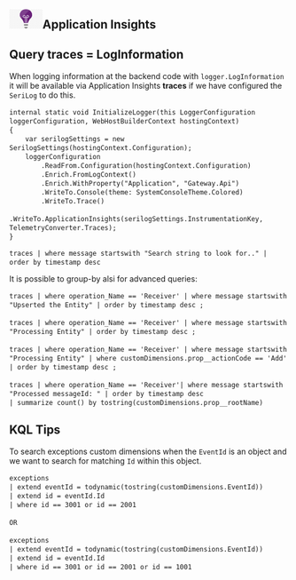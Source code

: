 ## <img src="azureApplicationInsights.png" width="60" />Application Insights

## Query traces = LogInformation

When logging information at the backend code with `logger.LogInformation` it will be available via Application Insights **traces** if we have configured the `SeriLog` to do this.

``` CSharp
internal static void InitializeLogger(this LoggerConfiguration loggerConfiguration, WebHostBuilderContext hostingContext)
{
    var serilogSettings = new SerilogSettings(hostingContext.Configuration);
    loggerConfiguration
        .ReadFrom.Configuration(hostingContext.Configuration)
        .Enrich.FromLogContext()
        .Enrich.WithProperty("Application", "Gateway.Api")
        .WriteTo.Console(theme: SystemConsoleTheme.Colored)
        .WriteTo.Trace()
        .WriteTo.ApplicationInsights(serilogSettings.InstrumentationKey, TelemetryConverter.Traces);
}
```

``` Kusto
traces | where message startswith "Search string to look for.." | order by timestamp desc
```
It is possible to group-by alsi for advanced queries:
``` Kusto
traces | where operation_Name == 'Receiver' | where message startswith "Upserted the Entity" | order by timestamp desc ;

traces | where operation_Name == 'Receiver' | where message startswith "Processing Entity" | order by timestamp desc ;

traces | where operation_Name == 'Receiver' | where message startswith "Processing Entity" | where customDimensions.prop__actionCode == 'Add' | order by timestamp desc ;

traces | where operation_Name == 'Receiver'| where message startswith "Processed messageId: " | order by timestamp desc
| summarize count() by tostring(customDimensions.prop__rootName)

```

## KQL Tips

To search exceptions custom dimensions when the `EventId` is an object and we want to search for matching `Id` within this object.
``` Kusto
exceptions
| extend eventId = todynamic(tostring(customDimensions.EventId))
| extend id = eventId.Id
| where id == 3001 or id == 2001

OR

exceptions
| extend eventId = todynamic(tostring(customDimensions.EventId))
| extend id = eventId.Id
| where id == 3001 or id == 2001 or id == 1001
```

